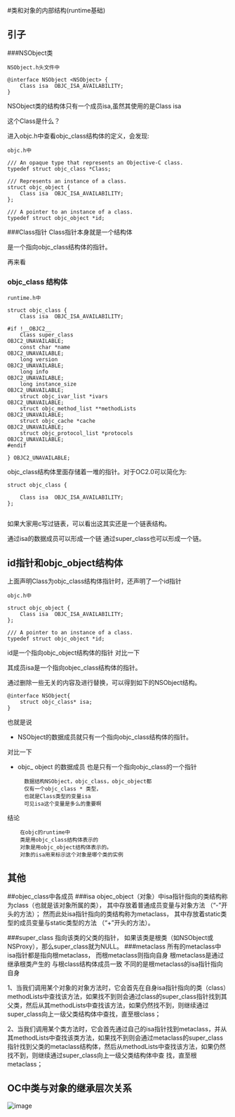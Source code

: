 #类和对象的内部结构(runtime基础)

## 引子

	
###NSObject类

	NSObject.h头文件中
```
@interface NSObject <NSObject> {
    Class isa  OBJC_ISA_AVAILABILITY;
}

```

NSObject类的结构体只有一个成员isa,虽然其使用的是Class isa

这个Class是什么？


进入objc.h中查看objc_class结构体的定义，会发现:

	objc.h中
	
```
/// An opaque type that represents an Objective-C class.
typedef struct objc_class *Class;

/// Represents an instance of a class.
struct objc_object {
    Class isa  OBJC_ISA_AVAILABILITY;
};

/// A pointer to an instance of a class.
typedef struct objc_object *id;
```


###Class指针 
Class指针本身就是一个结构体

是一个指向objc_class结构体的指针。

再来看 
### objc_class 结构体
	runtime.h中
	
```
struct objc_class {
    Class isa  OBJC_ISA_AVAILABILITY;

#if !__OBJC2__
    Class super_class                                        OBJC2_UNAVAILABLE;
    const char *name                                         OBJC2_UNAVAILABLE;
    long version                                             OBJC2_UNAVAILABLE;
    long info                                                OBJC2_UNAVAILABLE;
    long instance_size                                       OBJC2_UNAVAILABLE;
    struct objc_ivar_list *ivars                             OBJC2_UNAVAILABLE;
    struct objc_method_list **methodLists                    OBJC2_UNAVAILABLE;
    struct objc_cache *cache                                 OBJC2_UNAVAILABLE;
    struct objc_protocol_list *protocols                     OBJC2_UNAVAILABLE;
#endif

} OBJC2_UNAVAILABLE;
```

objc_class结构体里面存储着一堆的指针。对于OC2.0可以简化为:

```
struct objc_class {

    Class isa  OBJC_ISA_AVAILABILITY;
};
    
```

如果大家用c写过链表，可以看出这其实还是一个链表结构。

通过isa的数据成员可以形成一个链
通过super_class也可以形成一个链。






## id指针和objc_object结构体

上面声明Class为objc_class结构体指针时，还声明了一个id指针

	objc.h中
```
struct objc_object {
    Class isa  OBJC_ISA_AVAILABILITY;
};

/// A pointer to an instance of a class.
typedef struct objc_object *id;

```
id是一个指向objc_object结构体的指针
对比一下

其成员isa是一个指向objec_class结构体的指针。


通过删除一些无关的内容及进行替换，可以得到如下的NSObject结构。

```
@interface NSObject{
    struct objc_class* isa;
}

```

也就是说
- NSObject的数据成员就只有一个指向objc_class结构体的指针。

对比一下

- objc_ object 的数据成员 也是只有一个指向objc_class的一个指针


		数据结构NSObject，objc_class，objc_object都
		仅有一个objc_class * 类型，
		也就是Class类型的变量isa
		可见isa这个变量是多么的重要啊
结论

		在objc的runtime中
		类是用objc_class结构体表示的
		对象是用objc_object结构体表示的。
		对象的isa用来标示这个对象是哪个类的实例

		

## 其他

##objec_class中各成员
###isa
	objec_object（对象）中isa指针指向的类结构称为class（也就是该对象所属的类），
	其中存放着普通成员变量与对象方法 （“-”开头的方法）；
	然而此处isa指针指向的类结构称为metaclass，
	其中存放着static类型的成员变量与static类型的方法 （“+”开头的方法）。
	
	
###super_class
	指向该类的父类的指针，
	如果该类是根类（如NSObject或NSProxy），那么super_class就为NULL。
###metaclass
	所有的metaclass中isa指针都是指向根metaclass，
	而根metaclass则指向自身
	根metaclass是通过继承根类产生的
	与根class结构体成员一致
	不同的是根metaclass的isa指针指向自身
	
<p>
	1、当我们调用某个对象的对象方法时，它会首先在自身isa指针指向的类（class）methodLists中查找该方法，如果找不到则会通过class的super_class指针找到其父类，然后从其methodLists中查找该方法，如果仍然找不到，则继续通过 super_class向上一级父类结构体中查找，直至根class；
</p>

<p>
2、当我们调用某个类方法时，它会首先通过自己的isa指针找到metaclass，并从其methodLists中查找该类方法，如果找不到则会通过metaclass的super_class指针找到父类的metaclass结构体，然后从methodLists中查找该方法，如果仍然找不到，则继续通过super_class向上一级父类结构体中查 找，直至根metaclass；
	</p>
	



 
	
## OC中类与对象的继承层次关系

![image](file:OC中类与对象的继承层次关系.png)


